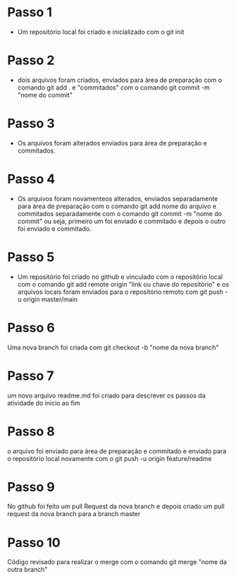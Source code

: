 # Passo 1

- Um repositório local foi criado  e inicializado com o git init

# Passo 2

- dois arquivos foram criados, enviados para área de preparação com o comando git add . e "commitados" com o comando git commit -m "nome do commit"

# Passo 3

- Os arquivos foram alterados enviados para área de preparação e commitados.

# Passo 4

- Os arquivos foram novamenteos alterados, enviados separadamente para área de preparação com o comando git add nome do arquivo e commitados separadamente com o comando git commit -m "nome do commit" ou seja, primeiro um foi enviado e commitado e depois o outro foi enviado e commitado.

# Passo 5 

- Um repositório foi criado no github e vinculado com o repositório local com o comando git add remote origin "link ou chave do repositório" e os arquivos locais foram enviados para o repositório remoto com git push -u origin master/main

# Passo 6 

Uma nova branch foi criada com git checkout -b "nome da nova branch"

# Passo 7

um novo arquivo readme.md foi criado para descrever os passos da atividade do inicio ao fim

# Passo 8

o arquivo foi enviado para área de preparação e commitado e enviado para o repositório local novamente com o git push -u origin feature/readme

# Passo 9

No github foi feito um pull Request da nova branch e depois criado um pull request da nova branch para a branch master 

# Passo 10

Código revisado para realizar o merge com o comando git merge "nome da outra branch"
